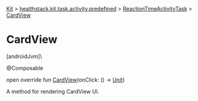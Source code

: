 
[Kit](../../../kit.html) > [healthstack.kit.task.activity.predefined](../index.html) > [ReactionTimeActivityTask](index.html) > [CardView](-card-view.html)



# CardView



[androidJvm]\




@Composable



open override fun [CardView](-card-view.html)(onClick: () -&gt; [Unit](https://kotlinlang.org/api/latest/jvm/stdlib/kotlin/-unit/index.html))



A method for rendering CardView UI.




